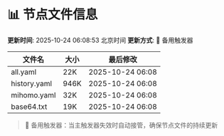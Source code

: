 # 📊 节点文件信息

**更新时间**: 2025-10-24 06:08:53 北京时间
**更新方式**: 🔄 备用触发器

| 文件名 | 大小 | 最后修改 |
|--------|------|----------|
| all.yaml | 22K | 2025-10-24 06:08 |
| history.yaml | 946K | 2025-10-24 06:08 |
| mihomo.yaml | 32K | 2025-10-24 06:08 |
| base64.txt | 19K | 2025-10-24 06:08 |

> 🔄 备用触发器：当主触发器失效时自动接管，确保节点文件的持续更新
